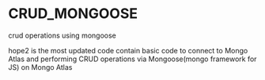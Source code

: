 # CRUD_MONGOOSE
crud operations using mongoose


hope2 is the most updated code contain basic code to connect to Mongo Atlas and performing CRUD operations via Mongoose(mongo framework for JS) on Mongo Atlas
